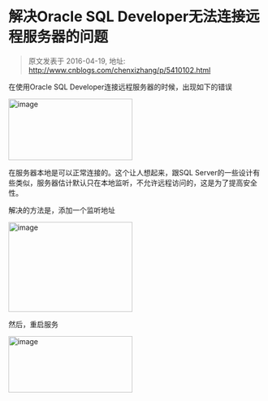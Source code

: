 # 解决Oracle SQL Developer无法连接远程服务器的问题 
> 原文发表于 2016-04-19, 地址: http://www.cnblogs.com/chenxizhang/p/5410102.html 


<p>在使用Oracle SQL Developer连接远程服务器的时候，出现如下的错误</p> <p><a href="http://images2015.cnblogs.com/blog/9072/201604/9072-20160419210006070-17148603.png"><img title="image" border="0" alt="image" src="http://images2015.cnblogs.com/blog/9072/201604/9072-20160419210006804-178401229.png" width="244" height="121"></a></p> <p>在服务器本地是可以正常连接的。这个让人想起来，跟SQL Server的一些设计有些类似，服务器估计默认只在本地监听，不允许远程访问的，这是为了提高安全性。</p> <p>解决的方法是，添加一个监听地址</p> <p><a href="http://images2015.cnblogs.com/blog/9072/201604/9072-20160419210007288-188116371.png"><img title="image" border="0" alt="image" src="http://images2015.cnblogs.com/blog/9072/201604/9072-20160419210007679-25648672.png" width="244" height="177"></a></p> <p>然后，重启服务</p> <p><a href="http://images2015.cnblogs.com/blog/9072/201604/9072-20160419210008101-1227910068.png"><img title="image" border="0" alt="image" src="http://images2015.cnblogs.com/blog/9072/201604/9072-20160419210008570-928105790.png" width="244" height="111"></a></p>